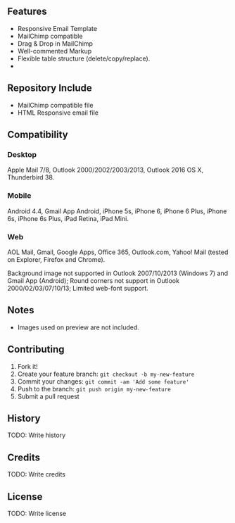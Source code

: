 ## Features

* Responsive Email Template
* MailChimp compatible
* Drag & Drop in MailChimp
* Well-commented Markup
* Flexible table structure (delete/copy/replace). 
* 
## Repository Include

* MailChimp compatible file
* HTML Responsive email file

## Compatibility

### Desktop
Apple Mail 7/8, Outlook 2000/2002/2003/2013, Outlook 2016 OS X, Thunderbird 38.

### Mobile
Android 4.4, Gmail App Android, iPhone 5s, iPhone 6, iPhone 6 Plus, iPhone 6s, iPhone 6s Plus, iPad Retina, iPad Mini.

### Web
AOL Mail, Gmail, Google Apps, Office 365, Outlook.com, Yahoo! Mail 
(tested on Explorer, Firefox and Chrome).

Background image not supported in Outlook 2007/10/2013 (Windows 7) and Gmail App (Android); Round corners not support in Outlook 2000/02/03/07/10/13; Limited web-font support.

## Notes

* Images used on preview are not included.


## Contributing
1. Fork it!
2. Create your feature branch: `git checkout -b my-new-feature`
3. Commit your changes: `git commit -am 'Add some feature'`
4. Push to the branch: `git push origin my-new-feature`
5. Submit a pull request

## History
TODO: Write history

## Credits
TODO: Write credits

## License
TODO: Write license
